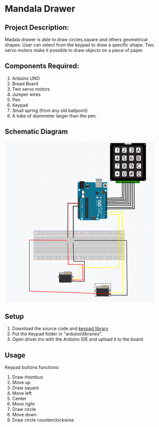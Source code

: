 # Mandala Drawer
## Project Description:
Madala drawer is able to draw  circles,square and others geometrical shapes. User can select from the keypad to draw a specific shape.
Two servo motors make it possible to draw objects on a piece of paper.

## Components Required:
1.	Arduino UNO
2.	Bread Board
3.	Two servo motors
4.	Jumper wires 
5.	Pen
6.	Keypad
7.	Small spring (from any old ballpoint)
8.	A tube of diammeter larger than the pen.


## Schematic Diagram
![Schematic](https://github.com/artyar-tui/mandala-drawer/blob/master/Schematic/Schematic.PNG)

## Setup
1. Download the source code and [keypad library](http://playground.arduino.cc/Code/Keypad#Download)
2. Put the Keypad folder in "arduino\libraries\".
3. Open driver.ino with the Arduino IDE and upload it to the board.

## Usage
Keypad buttons functions:
1.  Draw rhombus
2.  Move up
3.  Draw square
3.  Move left
5.  Center
6.  Move right
7.  Draw circle
8.  Move down
9.  Draw circle counterclockwise
